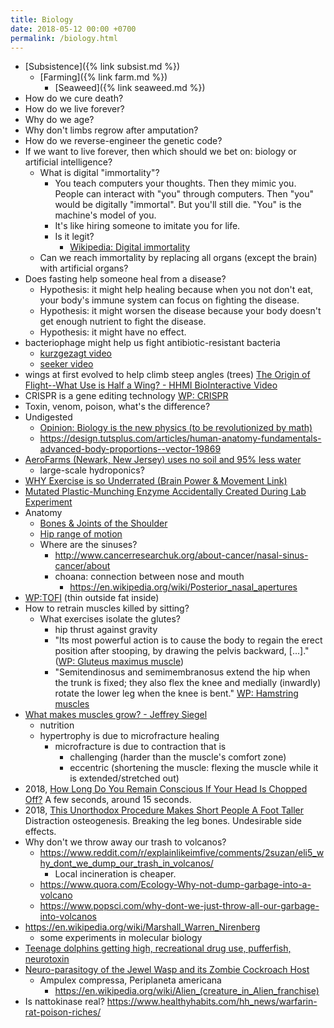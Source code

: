 ```yaml
---
title: Biology
date: 2018-05-12 00:00 +0700
permalink: /biology.html
---
```


- [Subsistence]({% link subsist.md %})
    - [Farming]({% link farm.md %})
        - [Seaweed]({% link seaweed.md %})
- How do we cure death?
- How do we live forever?
- Why do we age?
- Why don't limbs regrow after amputation?
- How do we reverse-engineer the genetic code?
- If we want to live forever, then which should we bet on: biology or artificial intelligence?
    - What is digital "immortality"?
        - You teach computers your thoughts.
        Then they mimic you.
        People can interact with "you" through computers.
        Then "you" would be digitally "immortal".
        But you'll still die.
        "You" is the machine's model of you.
        - It's like hiring someone to imitate you for life.
        - Is it legit?
            - [Wikipedia: Digital immortality](https://en.wikipedia.org/wiki/Digital_immortality)
    - Can we reach immortality by replacing all organs (except the brain) with artificial organs?
- Does fasting help someone heal from a disease?
    - Hypothesis: it might help healing because when you not don't eat, your body's immune system can focus on fighting the disease.
    - Hypothesis: it might worsen the disease because your body doesn't get enough nutrient to fight the disease.
    - Hypothesis: it might have no effect.
- bacteriophage might help us fight antibiotic-resistant bacteria
    - [kurzgezagt video](https://www.youtube.com/watch?v=YI3tsmFsrOg)
    - [seeker video](https://www.youtube.com/watch?v=jTwEVK7TMWI)
- wings at first evolved to help climb steep angles (trees) [The Origin of Flight--What Use is Half a Wing? - HHMI BioInteractive Video](https://www.youtube.com/watch?v=JMuzlEQz3uo)
- CRISPR is a gene editing technology [WP: CRISPR](https://en.wikipedia.org/wiki/CRISPR)
- Toxin, venom, poison, what's the difference?
- Undigested
    - [Opinion: Biology is the new physics (to be revolutionized by math)](https://www.ncbi.nlm.nih.gov/pmc/articles/PMC2868533/)
    - https://design.tutsplus.com/articles/human-anatomy-fundamentals-advanced-body-proportions--vector-19869
- [AeroFarms (Newark, New Jersey) uses no soil and 95% less water](https://www.youtube.com/watch?v=-_tvJtUHnmU)
    - large-scale hydroponics?
- [WHY Exercise is so Underrated (Brain Power & Movement Link)](https://www.youtube.com/watch?v=DsVzKCk066g)
- [Mutated Plastic-Munching Enzyme Accidentally Created During Lab Experiment](https://gizmodo.com/mutated-plastic-munching-enzyme-accidentally-created-du-1825319901)
- Anatomy
    - [Bones & Joints of the Shoulder](https://www.shoulderdoc.co.uk/article/1177)
    - [Hip range of motion](http://www.fpnotebook.com/mobile/Ortho/Exam/HpRngOfMtn.htm)
    - Where are the sinuses?
        - http://www.cancerresearchuk.org/about-cancer/nasal-sinus-cancer/about
        - choana: connection between nose and mouth
            - https://en.wikipedia.org/wiki/Posterior_nasal_apertures
- [WP:TOFI](https://en.wikipedia.org/wiki/TOFI) (thin outside fat inside)
- How to retrain muscles killed by sitting?
    - What exercises isolate the glutes?
        - hip thrust against gravity
        - "Its most powerful action is to cause the body to regain the erect position after stooping, by drawing the pelvis backward, [...]." ([WP: Gluteus maximus muscle](https://en.wikipedia.org/wiki/Gluteus_maximus_muscle))
        - "Semitendinosus and semimembranosus extend the hip when the trunk is fixed; they also flex the knee and medially (inwardly) rotate the lower leg when the knee is bent." [WP: Hamstring muscles](https://en.wikipedia.org/wiki/Hamstring_muscles)
- [What makes muscles grow? - Jeffrey Siegel](https://www.youtube.com/watch?v=2tM1LFFxeKg)
    - nutrition
    - hypertrophy is due to microfracture healing
        - microfracture is due to contraction that is
            - challenging (harder than the muscle's comfort zone)
            - eccentric (shortening the muscle: flexing the muscle while it is extended/stretched out)
- 2018, [How Long Do You Remain Conscious If Your Head Is Chopped Off?](https://www.youtube.com/watch?v=F21DwTdBrvo)
A few seconds, around 15 seconds.
- 2018, [This Unorthodox Procedure Makes Short People A Foot Taller](https://www.youtube.com/watch?v=ImkuUN2mSdw)
Distraction osteogenesis. Breaking the leg bones. Undesirable side effects.
- Why don't we throw away our trash to volcanos?
    - https://www.reddit.com/r/explainlikeimfive/comments/2suzan/eli5_why_dont_we_dump_our_trash_in_volcanos/
        - Local incineration is cheaper.
    - https://www.quora.com/Ecology-Why-not-dump-garbage-into-a-volcano
    - https://www.popsci.com/why-dont-we-just-throw-all-our-garbage-into-volcanos
- https://en.wikipedia.org/wiki/Marshall_Warren_Nirenberg
    - some experiments in molecular biology
- [Teenage dolphins getting high, recreational drug use, pufferfish, neurotoxin](https://www.youtube.com/watch?v=MFgwUWHnVv8)
- [Neuro-parasitogy of the Jewel Wasp and its Zombie Cockroach Host](https://www.youtube.com/watch?v=ovo_T0KqdYg)
    - Ampulex compressa, Periplaneta americana
        - https://en.wikipedia.org/wiki/Alien_(creature_in_Alien_franchise)
- Is nattokinase real? https://www.healthyhabits.com/hh_news/warfarin-rat-poison-riches/
